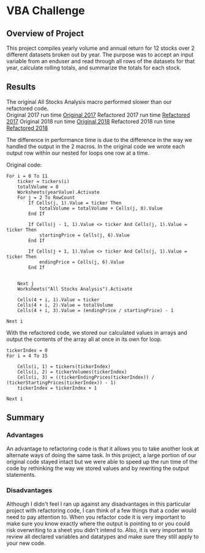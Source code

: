# VBA Challenge

## Overview of Project
This project compiles yearly volume and annual return for 12 stocks over 2 different datasets broken out by year.  The purpose was to accept an input variable from an enduser and read through all rows of the datasets for that year, calculate rolling totals, 
and summarize the totals for each stock.



## Results
The original All Stocks Analysis macro performed slower than our refactored code.    
Original 2017 run time
[Original 2017](/Resources/Original_2017_runtime.png)
Refactored 2017 run time
[Refactored 2017](/Resources/VBA_Challenge_2017.png)
Original 2018 run time
[Original 2018](/Resources/Original_2018_runtime.png)
Refactored 2018 run time
[Refactored 2018](/Resources/VBA_Challenge_2018.png)

The difference in performance time is due to the difference in the way we handled the output in the 2 macros.  In the original code we wrote each output row within our nested 
for loops one row at a time. 

Original code:

    For i = 0 To 11
        ticker = tickers(i)
        totalVolume = 0
        Worksheets(yearValue).Activate
        For j = 2 To RowCount
            If Cells(j, 1).Value = ticker Then
                totalVolume = totalVolume + Cells(j, 8).Value
            End If
            
            If Cells(j - 1, 1).Value <> ticker And Cells(j, 1).Value = ticker Then
                startingPrice = Cells(j, 6).Value
            End If
            
            If Cells(j + 1, 1).Value <> ticker And Cells(j, 1).Value = ticker Then
                endingPrice = Cells(j, 6).Value
            End If
            
            
        Next j
        Worksheets("All Stocks Analysis").Activate

        Cells(4 + i, 1).Value = ticker
        Cells(4 + i, 2).Value = totalVolume
        Cells(4 + i, 3).Value = (endingPrice / startingPrice) - 1
             
    Next i
	
With the refactored code, we stored our calculated values in arrays and output the contents of the array all at once in its own for loop.

    tickerIndex = 0
    For i = 4 To 15
        
        Cells(i, 1) = tickers(tickerIndex)
        Cells(i, 2) = tickerVolumes(tickerIndex)
        Cells(i, 3) = ((tickerEndingPrices(tickerIndex)) / (tickerStartingPrices(tickerIndex)) - 1)
        tickerIndex = tickerIndex + 1
        
    Next i


## Summary
### Advantages
An advantage to refactoring code is that it allows you to take another look at alternate ways of doing the same task.  In this project, a large portion of our original code stayed intact but we were able to speed up the run time of the code by rethinking the way we stored values and by rewriting the output statements. 

### Disadvantages
Although I didn't feel I ran up against any disadvantages in this particular project with refactoring code, I can think of a few things that a coder would need to 
pay attention to.  When you refactor code it is very important to make sure you know exactly where the output is pointing to or you could risk overwriting to a sheet 
you didn't intend to.  Also, it is very important to review all declared variables and datatypes and make sure they still apply to your new code.

